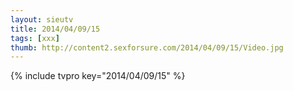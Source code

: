```yaml
--- 
layout: sieutv
title: 2014/04/09/15
tags: [xxx]
thumb: http://content2.sexforsure.com/2014/04/09/15/Video.jpg
---
```

{% include tvpro key="2014/04/09/15" %} 
